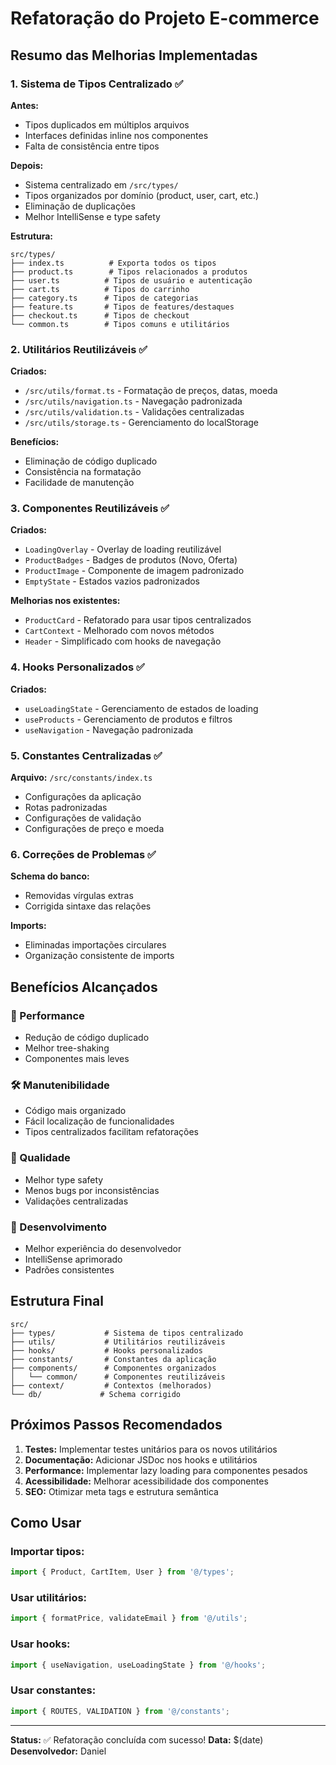 # Refatoração do Projeto E-commerce

## Resumo das Melhorias Implementadas

### 1. Sistema de Tipos Centralizado ✅

**Antes:**
- Tipos duplicados em múltiplos arquivos
- Interfaces definidas inline nos componentes
- Falta de consistência entre tipos

**Depois:**
- Sistema centralizado em `/src/types/`
- Tipos organizados por domínio (product, user, cart, etc.)
- Eliminação de duplicações
- Melhor IntelliSense e type safety

**Estrutura:**
```
src/types/
├── index.ts          # Exporta todos os tipos
├── product.ts        # Tipos relacionados a produtos
├── user.ts          # Tipos de usuário e autenticação
├── cart.ts          # Tipos do carrinho
├── category.ts      # Tipos de categorias
├── feature.ts       # Tipos de features/destaques
├── checkout.ts      # Tipos de checkout
└── common.ts        # Tipos comuns e utilitários
```

### 2. Utilitários Reutilizáveis ✅

**Criados:**
- `/src/utils/format.ts` - Formatação de preços, datas, moeda
- `/src/utils/navigation.ts` - Navegação padronizada
- `/src/utils/validation.ts` - Validações centralizadas
- `/src/utils/storage.ts` - Gerenciamento do localStorage

**Benefícios:**
- Eliminação de código duplicado
- Consistência na formatação
- Facilidade de manutenção

### 3. Componentes Reutilizáveis ✅

**Criados:**
- `LoadingOverlay` - Overlay de loading reutilizável
- `ProductBadges` - Badges de produtos (Novo, Oferta)
- `ProductImage` - Componente de imagem padronizado
- `EmptyState` - Estados vazios padronizados

**Melhorias nos existentes:**
- `ProductCard` - Refatorado para usar tipos centralizados
- `CartContext` - Melhorado com novos métodos
- `Header` - Simplificado com hooks de navegação

### 4. Hooks Personalizados ✅

**Criados:**
- `useLoadingState` - Gerenciamento de estados de loading
- `useProducts` - Gerenciamento de produtos e filtros
- `useNavigation` - Navegação padronizada

### 5. Constantes Centralizadas ✅

**Arquivo:** `/src/constants/index.ts`
- Configurações da aplicação
- Rotas padronizadas
- Configurações de validação
- Configurações de preço e moeda

### 6. Correções de Problemas ✅

**Schema do banco:**
- Removidas vírgulas extras
- Corrigida sintaxe das relações

**Imports:**
- Eliminadas importações circulares
- Organização consistente de imports

## Benefícios Alcançados

### 🚀 Performance
- Redução de código duplicado
- Melhor tree-shaking
- Componentes mais leves

### 🛠️ Manutenibilidade
- Código mais organizado
- Fácil localização de funcionalidades
- Tipos centralizados facilitam refatorações

### 🐛 Qualidade
- Melhor type safety
- Menos bugs por inconsistências
- Validações centralizadas

### 👥 Desenvolvimento
- Melhor experiência do desenvolvedor
- IntelliSense aprimorado
- Padrões consistentes

## Estrutura Final

```
src/
├── types/           # Sistema de tipos centralizado
├── utils/           # Utilitários reutilizáveis
├── hooks/           # Hooks personalizados
├── constants/       # Constantes da aplicação
├── components/      # Componentes organizados
│   └── common/      # Componentes reutilizáveis
├── context/         # Contextos (melhorados)
└── db/             # Schema corrigido
```

## Próximos Passos Recomendados

1. **Testes:** Implementar testes unitários para os novos utilitários
2. **Documentação:** Adicionar JSDoc nos hooks e utilitários
3. **Performance:** Implementar lazy loading para componentes pesados
4. **Acessibilidade:** Melhorar acessibilidade dos componentes
5. **SEO:** Otimizar meta tags e estrutura semântica

## Como Usar

### Importar tipos:
```typescript
import { Product, CartItem, User } from '@/types';
```

### Usar utilitários:
```typescript
import { formatPrice, validateEmail } from '@/utils';
```

### Usar hooks:
```typescript
import { useNavigation, useLoadingState } from '@/hooks';
```

### Usar constantes:
```typescript
import { ROUTES, VALIDATION } from '@/constants';
```

---

**Status:** ✅ Refatoração concluída com sucesso!
**Data:** $(date)
**Desenvolvedor:** Daniel
